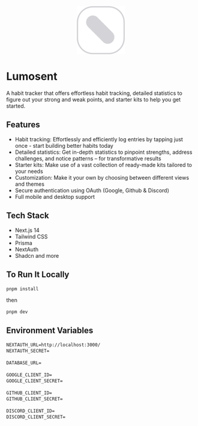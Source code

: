 <div align="center"><img src="public/logo.png" alt="logo"></div>

# Lumosent
A habit tracker that offers effortless habit tracking, detailed statistics to figure out your strong and weak points, and starter kits to help you get started.

## Features
- Habit tracking: Effortlessly and efficiently log entries by tapping just once - start building better habits today
- Detailed statistics: Get in-depth statistics to pinpoint strengths, address challenges, and notice patterns – for transformative results
- Starter kits: Make use of a vast collection of ready-made kits tailored to your needs
- Customization: Make it your own by choosing between different views and themes
- Secure authentication using OAuth (Google, Github & Discord)
- Full mobile and desktop support

## Tech Stack
- Next.js 14
- Tailwind CSS
- Prisma
- NextAuth
- Shadcn and more

## To Run It Locally
```
pnpm install
```
then
```
pnpm dev
```

## Environment Variables
```
NEXTAUTH_URL=http://localhost:3000/
NEXTAUTH_SECRET=

DATABASE_URL=

GOOGLE_CLIENT_ID=
GOOGLE_CLIENT_SECRET=

GITHUB_CLIENT_ID=
GITHUB_CLIENT_SECRET=

DISCORD_CLIENT_ID=
DISCORD_CLIENT_SECRET=
```
